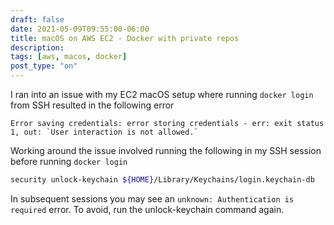 ```yaml
---
draft: false
date: 2021-05-09T09:55:00-06:00
title: macOS on AWS EC2 - Docker with private repos
description: 
tags: [aws, macos, docker]
post_type: "on"
---
```

I ran into an issue with my EC2 macOS setup where running ```docker login``` from SSH resulted in the following error

```
Error saving credentials: error storing credentials - err: exit status 1, out: `User interaction is not allowed.`
```

Working around the issue involved running the following in my SSH session before running ```docker login```

```bash
security unlock-keychain ${HOME}/Library/Keychains/login.keychain-db 
```

In subsequent sessions you may see an ```unknown: Authentication is required``` error. To avoid, run the unlock-keychain command again.
